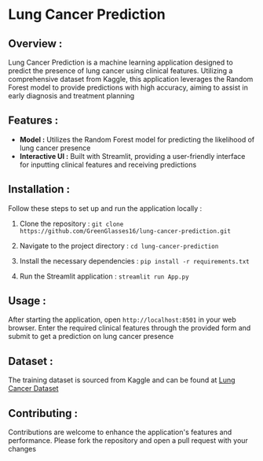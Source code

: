 # Lung Cancer Prediction

## Overview :
Lung Cancer Prediction is a machine learning application designed to predict the presence of lung cancer using clinical features. Utilizing a comprehensive dataset from Kaggle, this application leverages the Random Forest model to provide predictions with high accuracy, aiming to assist in early diagnosis and treatment planning

## Features :
- **Model :** Utilizes the Random Forest model for predicting the likelihood of lung cancer presence
- **Interactive UI :** Built with Streamlit, providing a user-friendly interface for inputting clinical features and receiving predictions

## Installation :
Follow these steps to set up and run the application locally :

1. Clone the repository :
`git clone https://github.com/GreenGlasses16/lung-cancer-prediction.git`

2. Navigate to the project directory :
`cd lung-cancer-prediction`

3. Install the necessary dependencies :
`pip install -r requirements.txt`

4. Run the Streamlit application :
`streamlit run App.py`

## Usage :
After starting the application, open `http://localhost:8501` in your web browser. Enter the required clinical features through the provided form and submit to get a prediction on lung cancer presence

## Dataset :
The training dataset is sourced from Kaggle and can be found at [Lung Cancer Dataset](https://www.kaggle.com/datasets/mysarahmadbhat/lung-cancer)

## Contributing :
Contributions are welcome to enhance the application's features and performance. Please fork the repository and open a pull request with your changes

